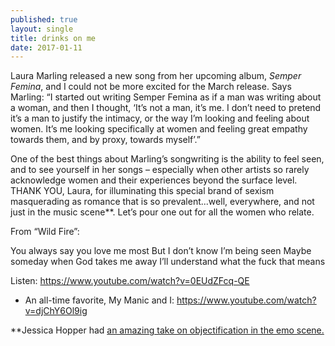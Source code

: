 ```yaml
---
published: true
layout: single
title: drinks on me 
date: 2017-01-11
---
```


Laura Marling released a new song from her upcoming album, *Semper Femina*, and I could not be more excited for the March release. Says Marling: “I started out writing Semper Femina as if a man was writing about a woman, and then I thought, ‘It’s not a man, it’s me. I don’t need to pretend it’s a man to justify the intimacy, or the way I’m looking and feeling about women. It’s me looking specifically at women and feeling great empathy towards them, and by proxy, towards myself’.”

One of the best things about Marling’s songwriting is the ability to feel seen, and to see yourself in her songs – especially when other artists so rarely acknowledge women and their experiences beyond the surface level. THANK YOU, Laura, for illuminating this special brand of sexism masquerading as romance that is so prevalent...well, everywhere, and not just in the music scene\*\*. Let’s pour one out for all the women who relate.

From “Wild Fire”:

You always say you love me most
But I don’t know I’m being seen
Maybe someday when God takes me away
I’ll understand what the fuck that means

Listen: https://www.youtube.com/watch?v=0EUdZFcq-QE

+ An all-time favorite, My Manic and I: https://www.youtube.com/watch?v=djChY6Ol9ig 

\*\*Jessica Hopper had [an amazing take on objectification in the emo scene.](http://www.rookiemag.com/2015/07/where-the-girls-arent/)

